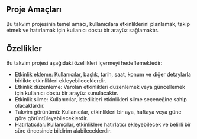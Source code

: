 
## Proje Amaçları

Bu takvim projesinin temel amacı, kullanıcılara etkinliklerini planlamak, takip etmek ve hatırlamak için kullanıcı dostu bir arayüz sağlamaktır.

 ## Özellikler

Bu takvim projesi aşağıdaki özellikleri içermeyi hedeflemektedir:

- Etkinlik ekleme: Kullanıcılar, başlık, tarih, saat, konum ve diğer detaylarla birlikte etkinlikleri ekleyebileceklerdir.
- Etkinlik düzenleme: Varolan etkinlikleri düzenlemek veya güncellemek için kullanıcı dostu bir arayüz sunulacaktır.
- Etkinlik silme: Kullanıcılar, istedikleri etkinlikleri silme seçeneğine sahip olacaklardır.
- Takvim görünümü: Kullanıcılar, etkinlikleri bir aya, haftaya veya güne göre görüntüleyebileceklerdir.
- Hatırlatıcılar: Kullanıcılar, etkinliklere hatırlatıcı ekleyebilecek ve belirli bir süre öncesinde bildirim alabileceklerdir.
